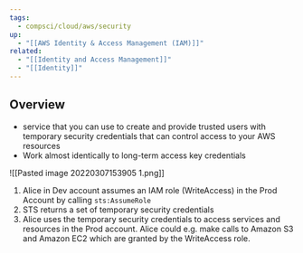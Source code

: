 ```yaml
---
tags:
  - compsci/cloud/aws/security
up:
  - "[[AWS Identity & Access Management (IAM)]]"
related:
  - "[[Identity and Access Management]]"
  - "[[Identity]]"
---
```

## Overview
- service that you can use to create and provide trusted users with temporary security credentials that can control access to your AWS resources
- Work almost identically to long-term access key credentials

![[Pasted image 20220307153905 1.png]]

1. Alice in Dev account assumes an IAM role (WriteAccess) in the Prod Account by calling `sts:AssumeRole`
2. STS returns a set of temporary security credentials
3. Alice uses the temporary security credentials to access services and resources in the Prod account. Alice could e.g. make calls to Amazon S3 and Amazon EC2 which are granted by the WriteAccess role.

